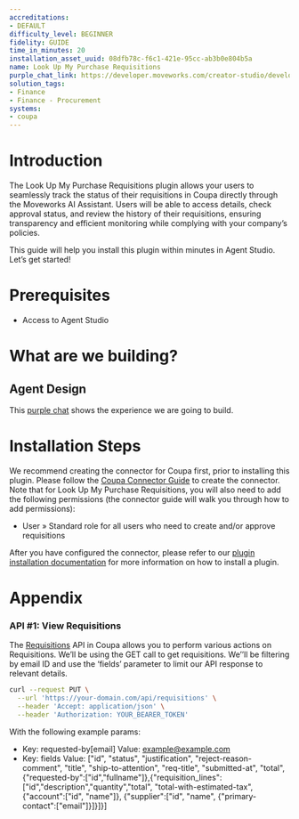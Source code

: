 ```yaml
---
accreditations:
- DEFAULT
difficulty_level: BEGINNER
fidelity: GUIDE
time_in_minutes: 20
installation_asset_uuid: 08dfb78c-f6c1-421e-95cc-ab3b0e804b5a
name: Look Up My Purchase Requisitions
purple_chat_link: https://developer.moveworks.com/creator-studio/developer-tools/purple-chat?conversation=%7B%22startTimestamp%22%3A%2211%3A43+AM%22%2C%22messages%22%3A%5B%7B%22parts%22%3A%5B%7B%22richText%22%3A%22Can+you+show+me+the+status+of+my+recent+requisitions%3F%22%7D%5D%2C%22role%22%3A%22user%22%7D%2C%7B%22parts%22%3A%5B%7B%22reasoningSteps%22%3A%5B%7B%22richText%22%3A%22Searches+Coupa+for+Requisitions%22%2C%22status%22%3A%22success%22%7D%5D%7D%2C%7B%22richText%22%3A%22Here+are+your+recent+Requisitions+in+%3Cb%3ECoupa%3C%2Fb%3E%3A%22%7D%2C%7B%22richText%22%3A%22%3Cul%3E%3Cli%3E%3Cb%3ERQ-2024-1001%3C%2Fb%3E%3Cul%3E%3Cli%3E%3Cb%3EDescription%3C%2Fb%3E%3A+Laptop+and+Accessories%3C%2Fli%3E%3Cli%3E%3Cb%3EStatus%3C%2Fb%3E%3A+Approved%3C%2Fli%3E%3Cli%3E%3Cb%3EAmount%3C%2Fb%3E%3A+%241%2C500.00%3C%2Fli%3E%3Cli%3E%3Cb%3ESubmitted+On%3C%2Fb%3E%3A+2024-01-10%3C%2Fli%3E%3Cli%3E%3Cb%3EApproved+By%3C%2Fb%3E%3A+Jane+Doe+on+2024-01-15%3C%2Fli%3E%3C%2Ful%3E%3C%2Fli%3E%3Cli%3E%3Cb%3ERQ-2024-1002%3C%2Fb%3E%3Cul%3E%3Cli%3E%3Cb%3EDescription%3C%2Fb%3E%3A+Office+Supplies%3C%2Fli%3E%3Cli%3E%3Cb%3EStatus%3C%2Fb%3E%3A+Pending+Approval%3C%2Fli%3E%3Cli%3E%3Cb%3EAmount%3C%2Fb%3E%3A+%24200.00%3C%2Fli%3E%3Cli%3E%3Cb%3ESubmitted+On%3C%2Fb%3E%3A+2024-01-20%3C%2Fli%3E%3Cli%3E%3Cb%3EApprover%3C%2Fb%3E%3A+John+Smith%3C%2Fli%3E%3C%2Ful%3E%3C%2Fli%3E%3C%2Ful%3E%22%7D%5D%2C%22role%22%3A%22assistant%22%7D%5D%7D
solution_tags:
- Finance
- Finance - Procurement
systems:
- coupa
---
```

# Introduction

The Look Up My Purchase Requisitions plugin allows your users to seamlessly track the status of their requisitions in Coupa directly through the Moveworks AI Assistant. Users will be able to access details, check approval status, and review the history of their requisitions, ensuring transparency and efficient monitoring while complying with your company’s policies.

This guide will help you install this plugin within minutes in Agent Studio. Let’s get started!

# Prerequisites

- Access to Agent Studio

# What are we building?

## Agent Design

This [purple chat](https://developer.moveworks.com/creator-studio/developer-tools/purple-chat?conversation=%7B%22startTimestamp%22%3A%2211%3A43+AM%22%2C%22messages%22%3A%5B%7B%22parts%22%3A%5B%7B%22richText%22%3A%22Can+you+show+me+the+status+of+my+recent+requisitions%3F%22%7D%5D%2C%22role%22%3A%22user%22%7D%2C%7B%22parts%22%3A%5B%7B%22reasoningSteps%22%3A%5B%7B%22richText%22%3A%22Searches+Coupa+for+Requisitions%22%2C%22status%22%3A%22success%22%7D%5D%7D%2C%7B%22richText%22%3A%22Here+are+your+recent+Requisitions+in+%3Cb%3ECoupa%3C%2Fb%3E%3A%22%7D%2C%7B%22richText%22%3A%22%3Cul%3E%3Cli%3E%3Cb%3ERQ-2024-1001%3C%2Fb%3E%3Cul%3E%3Cli%3E%3Cb%3EDescription%3C%2Fb%3E%3A+Laptop+and+Accessories%3C%2Fli%3E%3Cli%3E%3Cb%3EStatus%3C%2Fb%3E%3A+Approved%3C%2Fli%3E%3Cli%3E%3Cb%3EAmount%3C%2Fb%3E%3A+%241%2C500.00%3C%2Fli%3E%3Cli%3E%3Cb%3ESubmitted+On%3C%2Fb%3E%3A+2024-01-10%3C%2Fli%3E%3Cli%3E%3Cb%3EApproved+By%3C%2Fb%3E%3A+Jane+Doe+on+2024-01-15%3C%2Fli%3E%3C%2Ful%3E%3C%2Fli%3E%3Cli%3E%3Cb%3ERQ-2024-1002%3C%2Fb%3E%3Cul%3E%3Cli%3E%3Cb%3EDescription%3C%2Fb%3E%3A+Office+Supplies%3C%2Fli%3E%3Cli%3E%3Cb%3EStatus%3C%2Fb%3E%3A+Pending+Approval%3C%2Fli%3E%3Cli%3E%3Cb%3EAmount%3C%2Fb%3E%3A+%24200.00%3C%2Fli%3E%3Cli%3E%3Cb%3ESubmitted+On%3C%2Fb%3E%3A+2024-01-20%3C%2Fli%3E%3Cli%3E%3Cb%3EApprover%3C%2Fb%3E%3A+John+Smith%3C%2Fli%3E%3C%2Ful%3E%3C%2Fli%3E%3C%2Ful%3E%22%7D%5D%2C%22role%22%3A%22assistant%22%7D%5D%7D) shows the experience we are going to build.

# Installation Steps

We recommend creating the connector for Coupa first, prior to installing this plugin. Please follow the [Coupa Connector Guide](https://developer.moveworks.com/creator-studio/resources/connector?id=coupa) to create the connector. Note that for Look Up My Purchase Requisitions, you will also need to add the following permissions (the connector guide will walk you through how to add permissions):

- User » Standard role for all users who need to create and/or approve requisitions

After you have configured the connector, please refer to our [plugin installation documentation](https://help.moveworks.com/docs/ai-agent-marketplace) for more information on how to install a plugin. 

# Appendix

### **API #1: View Requisitions**

The [Requisitions](https://compass.coupa.com/en-us/products/product-documentation/integration-technical-documentation/the-coupa-core-api/resources/transactional-resources/requisitions-api-(requisitions)) API in Coupa allows you to perform various actions on Requisitions. We’ll be using the GET call to get requisitions. We’’ll be filtering by email ID and use the ‘fields’ parameter to limit our API response to relevant details. 

```bash
curl --request PUT \
  --url 'https://your-domain.com/api/requisitions' \
  --header 'Accept: application/json' \
  --header 'Authorization: YOUR_BEARER_TOKEN'
```

With the following example params:

- Key: requested-by[email]
Value: example@example.com
- Key: fields
Value: ["id", "status", "justification", "reject-reason-comment", "title", "ship-to-attention", "req-title", "submitted-at", "total", {"requested-by":["id","fullname"]},{"requisition_lines":["id","description","quantity","total", "total-with-estimated-tax", {"account":["id", "name"]}, {"supplier":["id", "name", {"primary-contact":["email"]}]}]}]